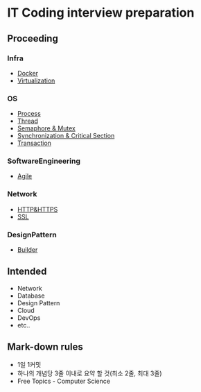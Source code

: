 # IT Coding interview preparation

## Proceeding
### Infra
- [Docker](/Infra/Docker.md)
- [Virtualization](Infra/Virtualization.md)

### OS
- [Process](/OS/Process.md)
- [Thread](/OS/Thread.md)
- [Semaphore & Mutex](/OS/Semaphore&Mutex.md)
- [Synchronization & Critical Section](/OS/Synchronization&CriticalSection.md)
- [Transaction](/OS/Transaction.md)

### SoftwareEngineering
- [Agile](/SoftwareEngineering/Agile.md)

### Network
- [HTTP&HTTPS](/Network/HTTP&HTTPS.md)
- [SSL](/Network/SSL.md)

### DesignPattern
- [Builder](/DesignPattern/Builder.md)

## Intended
* Network
* Database
* Design Pattern
* Cloud
* DevOps
* etc..

## Mark-down rules

* 1일 1커밋
* 하나의 개념당 3줄 이내로 요약 할 것(최소 2줄, 최대 3줄)
* Free Topics - Computer Science
